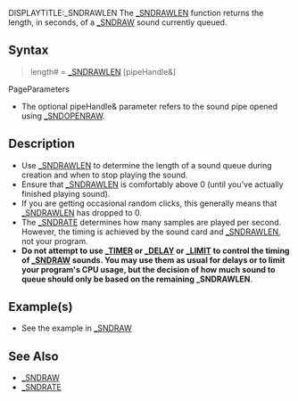 DISPLAYTITLE:_SNDRAWLEN
The [_SNDRAWLEN](_SNDRAWLEN) function returns the length, in seconds, of a [_SNDRAW](_SNDRAW) sound currently queued.


## Syntax

>  length# = [_SNDRAWLEN](_SNDRAWLEN) [pipeHandle&]


PageParameters
* The optional pipeHandle& parameter refers to the sound pipe opened using [_SNDOPENRAW](_SNDOPENRAW). 


## Description

* Use [_SNDRAWLEN](_SNDRAWLEN) to determine the length of a sound queue during creation and when to stop playing the sound.
* Ensure that [_SNDRAWLEN](_SNDRAWLEN) is comfortably above 0 (until you've actually finished playing sound). 
* If you are getting occasional random clicks, this generally means that [_SNDRAWLEN](_SNDRAWLEN) has dropped to 0.
* The [_SNDRATE](_SNDRATE) determines how many samples are played per second. However, the timing is achieved by the sound card and [_SNDRAWLEN](_SNDRAWLEN), not your program.
* **Do not attempt to use [_TIMER](_TIMER) or [_DELAY](_DELAY) or [_LIMIT](_LIMIT) to control the timing of [_SNDRAW](_SNDRAW) sounds. You may use them as usual for delays or to limit your program's CPU usage, but the decision of how much sound to queue should only be based on the remaining _SNDRAWLEN**.


## Example(s)

* See the example in [_SNDRAW](_SNDRAW)


## See Also

* [_SNDRAW](_SNDRAW)
* [_SNDRATE](_SNDRATE)




